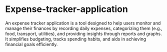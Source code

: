 # Expense-tracker-application



An expense tracker application is a tool designed to help users monitor and manage their finances by recording daily expenses, categorizing them (e.g., food, transport, utilities), and providing insights through reports and graphs. It simplifies budgeting, tracks spending habits, and aids in achieving financial goals efficiently.

